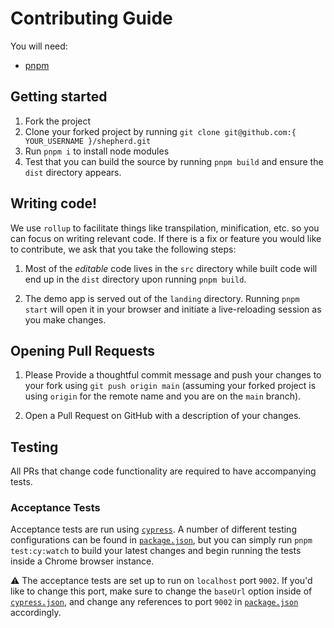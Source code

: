 # Contributing Guide

You will need:

- [pnpm](https://pnpm.io/)

## Getting started

1. Fork the project
2. Clone your forked project by running `git clone git@github.com:{
YOUR_USERNAME }/shepherd.git`
3. Run `pnpm i` to install node modules
4. Test that you can build the source by running `pnpm build` and ensure the `dist` directory appears.

## Writing code!

We use `rollup` to facilitate things like transpilation, minification, etc. so
you can focus on writing relevant code. If there is a fix or feature you would like
to contribute, we ask that you take the following steps:

1. Most of the _editable_ code lives in the `src` directory while built code
   will end up in the `dist` directory upon running `pnpm build`.

2. The demo app is served out of the `landing` directory. Running `pnpm start` will open it in your browser and initiate a live-reloading session as you make changes.

## Opening Pull Requests

1. Please Provide a thoughtful commit message and push your changes to your fork using
   `git push origin main` (assuming your forked project is using `origin` for
   the remote name and you are on the `main` branch).

2. Open a Pull Request on GitHub with a description of your changes.

## Testing

All PRs that change code functionality are required to have accompanying tests.

### Acceptance Tests

Acceptance tests are run using [`cypress`](https://github.com/cypress-io/cypress). A number of different testing configurations can be found in [`package.json`](/package.json), but you can simply run `pnpm test:cy:watch` to build your latest changes and begin running the tests inside a Chrome browser instance.

⚠️ The acceptance tests are set up to run on `localhost` port `9002`. If you'd like to change this port, make sure to change the `baseUrl` option inside of [`cypress.json`](/cypress.json), and change any references to port `9002` in [`package.json`](/package.json) accordingly.
